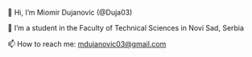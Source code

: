 👋 Hi, I’m Miomir Dujanovic (@Duja03)

🏫 I’m a student in the Faculty of Technical Sciences in Novi Sad, Serbia

📫 How to reach me: mdujanovic03@gmail.com

<!---
Duja03/Duja03 is a ✨ special ✨ repository because its `README.md` (this file) appears on your GitHub profile.
You can click the Preview link to take a look at your changes.
--->
